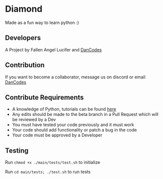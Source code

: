# Diamond

Made as a fun way to learn python :)

## Developers
A Project by Fallen Angel Lucifer and [DanCodes](https://mayorchano.me)

## Contribution
If you want to become a collaborator, message us on discord or email [DanCodes](mailto:danthecoder@mayorchano.me)

## Contribute **Requirements**
  - A knowledge of Python, tutorials can be found [here](https://www.tutorialspoint.com/python/)  
  - Any edits should be made to the beta branch in a Pull Request which will be reviewed by a Dev
  - You must have tested your code previously and it must work
  - Your code should add functionality or patch a bug in the code
  - Your code must be approved by a Developer
  
## Testing
Run ``chmod +x ./main/tests/test.sh`` to initialize

Run ``cd main/tests; ./test.sh`` to run tests
